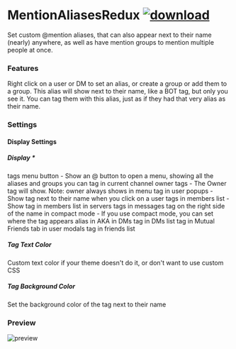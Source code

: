 # MentionAliasesRedux [![download](https://i.imgur.com/OAHgjZu.png)](https://1lighty.github.io/BetterDiscordStuff/?plugin=MentionAliasesRedux&dl=1 "MentionAliasesRedux")
Set custom @mention aliases, that can also appear next to their name (nearly) anywhere, as well as have mention groups to mention multiple people at once.
### Features
Right click on a user or DM to set an alias, or create a group or add them to a group.
This alias will show next to their name, like a BOT tag, but only you see it.
You can tag them with this alias, just as if they had that very alias as their name.
### Settings
#### Display Settings
##### Display *
tags menu button - Show an @ button to open a menu, showing all the aliases and groups you can tag in current channel
owner tags - The Owner tag will show. Note: owner always shows in menu
tag in user popups - Show tag next to their name when you click on a user
tags in members list - Show tag in members list in servers
tags in messages
tag on the right side of the name in compact mode - If you use compact mode, you can set where the tag appears
alias in AKA in DMs
tag in DMs list
tag in Mutual Friends tab in user modals
tag in friends list
##### Tag Text Color
Custom text color if your theme doesn't do it, or don't want to use custom CSS
##### Tag Background Color
Set the background color of the tag next to their name
### Preview
![preview](https://i.imgur.com/fCEhgQN.png)